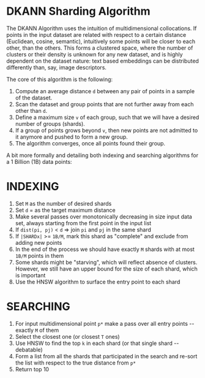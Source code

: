 DKANN Sharding Algorithm
=====

The DKANN Algorithm uses the intuition of multidimensional collocations. If points in the input dataset are related with
respect to a certain distance (Euclidean, cosine, semantic), intuitively some points will be closer to each other, than
the others. This forms a clustered space, where the number of clusters or their density is unknown for any new dataset,
and is highly dependent on the dataset nature: text based embeddings can be distributed differently than, say, image 
descriptors.

The core of this algorithm is the following:
1. Compute an average distance `d` between any pair of points in a sample of the dataset.
2. Scan the dataset and group points that are not further away from each other than `d`.
3. Define a maximum size `v` of each group, such that we will have a desired number of groups (shards).
4. If a group of points grows beyond `v`, then new points are not admitted to it anymore and pushed to form a new group.
5. The algorithm converges, once all points found their group.

A bit more formally and detailing both indexing and searching algorithms for a 1 Billion (1B) data points:

INDEXING
===

1. Set `M` as the number of desired shards
2. Set `d` = as the target maximum distance
3. Make several passes over monotonically decreasing in size input data set, always starting from the first point in the input list
4. If `dist(pi, pj)` < `d` => join `pi` and `pj` in the same shard
5. If `|SHARDx|` >= `1B/M`, mark this shard as "complete" and exclude from adding new points
6. In the end of the process we should have exactly `M` shards with at most `1B/M` points in them
7. Some shards might be "starving", which will reflect absence of clusters. However, we still have an upper bound for the size of each shard, which is important
8. Use the HNSW algorithm to surface the entry point to each shard

SEARCHING
===
1. For input multidimensional point `p*` make a pass over all entry points -- exactly `M` of them
2. Select the closest one (or closest `T` ones)
3. Use HNSW to find the top `k` in each shard (or that single shard -- debatable)
4. Form a list from all the shards that participated in the search and re-sort the list with respect to the true distance from `p*`
5. Return top 10

